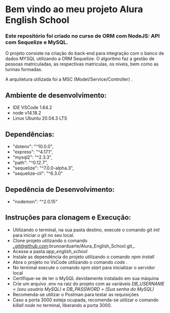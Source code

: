 # Bem vindo ao meu projeto Alura English School
### Este repositório foi criado no curso de ORM com NodeJS: API com Sequelize e MySQL.
O projeto consiste na criação do back-end para integração com o banco de dados MYSQL utilizando a ORM Sequelize. O algoritmo faz a gestão de pessoas matriculadas, as respectivas matriculas, os niveis, bem como as turmas formadas.

A arquitetura utilizada foi a MSC (Model/Service/Controller) .

## Ambiente de desenvolvimento:
- IDE VSCode 1.64.2
- node v14.18.2
- Linux Ubuntu 20.04.3 LTS

## Dependências:
- "dotenv": "^10.0.0",
- "express": "^4.17.1",
- "mysql2": "^2.3.3",
- "path": "^0.12.7",
- "sequelize": "^7.0.0-alpha.3",
- "sequelize-cli": "^6.3.0"

## Depedência de Desenvolvimento:
- "nodemon": "^2.0.15"

## Instruções para clonagem e Execução:
- Utilizando o terminal, na sua pasta destino, execute o comando _git init_ para iniciar o git no seu local.
- Clone  projeto utilizando o comando _git@github.com:brunoarduarte/Alura_English_School.git_.
- Acesse a pasta _app_english_school_
- Instale as dependência do projeto utilizando o comando _npm install_
- Abra o projeto no VsCode utilizando o comando _code ._
- No terminal execute o comando _npm start_ para inicializar o servidor local
- Certifique-se de ter o MySQL devidamente instalado em sua máquina
- Crie um arquivo .env na raiz do projeto com as variáveis _DB_USERNAME = (seu usuário MySQL)_ e _DB_PASSWORD = (Sua senha do MySQL)_
- Recomenda-se utilizar o Postman para testar as requisições
- Caso a porta 3000 esteja ocupada, recomenda-se utilizar o comando _killall node_ no terminal, liberando a porta 3000.

